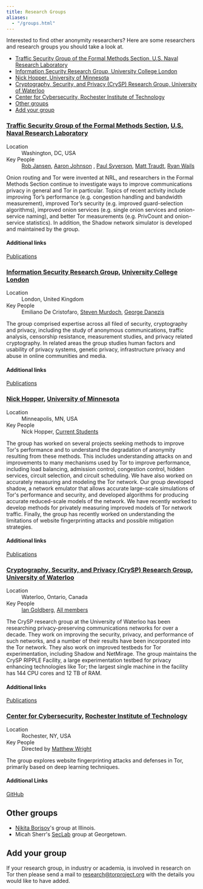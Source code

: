 ```yaml
---
title: Research Groups
aliases:
  - "/groups.html"
---
```


Interested to find other anonymity researchers? Here are some researchers and
research groups you should take a look at.

* [Traffic Security Group of the Formal Methods Section, U.S. Naval Research Laboratory](#nrl)
* [Information Security Research Group, University College London](#ucl)
* [Nick Hopper, University of Minnesota](#hopper)
* [Cryptography, Security, and Privacy (CrySP) Research Group, University of Waterloo](#crysp)
* [Center for Cybersecurity, Rochester Institute of Technology](#rit)
* [Other groups](#other)
* [Add your group](#add)

<div class="row">

<div class="col-md-6 p-2">
<div class="card p-5 mb-3">
<h3 id="nrl" class="card-title"><a href="https://www.nrl.navy.mil/itd/chacs/5543">Traffic Security Group of the Formal Methods Section</a>, <a href="https://www.nrl.navy.mil/">U.S. Naval Research Laboratory</a></h3>
<dl>
<dt>Location</dt><dd>Washington, DC, USA</dd>
<dt>Key People</dt><dd><a href="https://www.robgjansen.com/">Rob Jansen</a>, <a href="https://ohmygodel.com/">Aaron Johnson</a> , <a href="http://www.syverson.org/">Paul Syverson</a>, <a href="https://matt.traudt.xyz/">Matt Traudt</a>, <a href="https://ryanwails.com/">Ryan Wails</a></dd>
</dl>
<p>Onion routing and Tor were invented at NRL, and researchers in the Formal
Methods Section continue to investigate ways to improve communications privacy
in general and Tor in particular. Topics of recent activity include improving
Tor’s performance (e.g. congestion handling and bandwidth measurement),
improved Tor’s security (e.g. improved guard-selection algorithms), improved
onion services (e.g. single onion services and onion-service naming), and
better Tor measurements (e.g. PrivCount and onion-service statistics). In
addition, the Shadow network simulator is developed and maintained by the
group.</p>
<h4>Additional links</h4>
<p><a class="btn btn-outline-primary mr-2" href="https://www.nrl.navy.mil/itd/chacs/publications">Publications</a></p>
</div>
</div>

<div class="col-md-6 p-2">
<div class="card p-5 mb-3">
<h3 id="ucl" class="card-title"><a href="http://sec.cs.ucl.ac.uk/home/">Information Security Research Group</a>, <a href="http://www.cs.ucl.ac.uk/home/">University College London</a></h3>
<dl>
<dt>Location</dt><dd>London, United Kingdom</dd>
<dt>Key People</dt><dd>Emiliano De Cristofaro, 
<a href="http://sec.cs.ucl.ac.uk/users/smurdoch/">Steven Murdoch</a>, 
<a href="http://www0.cs.ucl.ac.uk/staff/G.Danezis/">George Danezis</a></dd>
</dl>
<p>The group comprised expertise across all filed of security, cryptography and
privacy, including the study of anonymous communications, traffic analysis,
censorship resistance, measurement studies, and privacy related cryptography.
In related areas the group studies human factors and usability of privacy systems,
genetic privacy, infrastructure privacy and abuse in online communities and
media.</p>
<h4>Additional links</h4>
<p><a class="btn btn-outline-primary mr-2" href="http://sec.cs.ucl.ac.uk/publications/">Publications</a></p>
</div>
</div>

<div class="col-md-6 p-2">
<div class="card p-5 mb-3">
<h3 id="hopper" class="card-title"><a href="https://www-users.cs.umn.edu/~hoppernj/research.html">Nick Hopper</a>, <a href="https://www.umn.edu/">University of Minnesota</a></h3>
<dl>
<dt>Location</dt><dd>Minneapolis, MN, USA</dd>
<dt>Key People</dt><dd>Nick Hopper, <a href="https://www-users.cs.umn.edu/~hoppernj/advising.html">Current Students</a></dd>
<p>The group has worked on several projects seeking methods to improve
Tor's performance and to understand the degradation of anonymity
resulting from these methods. This includes understanding attacks on
and improvements to many mechanisms used by Tor to improve
performance, including load balancing, admission control, congestion
control, hidden services, circuit selection, and circuit scheduling.
We have also worked on accurately measuring and modeling the Tor
network. Our group developed shadow, a network emulator that allows
accurate large-scale simulations of Tor's performance and security,
and developed algorithms for producing accurate reduced-scale models
of the network. We have recently worked to develop methods for
privately measuring improved models of Tor network traffic. Finally,
the group has recently worked on understanding the limitations of website
fingerprinting attacks and possible mitigation strategies.</p>
<h4>Additional links</h4>
<p><a class="btn btn-outline-primary mr-2" href="https://www-users.cs.umn.edu/~hoppernj/publications.html">Publications</a></p>
</div>
</div>

<div class="col-md-6 p-2">
<div class="card p-5 mb-3">
<h3 id="crysp" class="card-title"><a href="https://crysp.uwaterloo.ca/">Cryptography, Security, and Privacy (CrySP) Research Group</a>, <a href="https://uwaterloo.ca/">University of Waterloo</a></h3>
<dl>
<dt>Location</dt><dd>Waterloo, Ontario, Canada</dd>
<dt>Key People</dt><dd><a href="https://cs.uwaterloo.ca/~iang/">Ian Goldberg</a>, <a href="https://crysp.uwaterloo.ca/people/">All members</a></dd>
</dl>
<p>The CrySP research group at the University of Waterloo has been
researching privacy-preserving communications networks for over a
decade. They work on improving the security, privacy, and performance of
such networks, and a number of their results have been incorporated into
the Tor network.  They also work on improved testbeds for Tor
experimentation, including Shadow and NetMirage.  The group maintains
the CrySP RIPPLE Facility, a large experimentation testbed for privacy
enhancing technologies like Tor; the largest single machine in the
facility has 144 CPU cores and 12 TB of RAM.</p>
<h4>Additional links</h4>
<p><a class="btn btn-outline-primary mr-2" href="https://crysp.uwaterloo.ca/publications/">Publications</a></p>
</div>
</div>

<div class="col-md-6 p-2">
<div class="card p-5 mb-3">
<h3 id="rit" class="card-title"><a href="https://www.rit.edu/cybersecurity/">Center for Cybersecurity</a>, <a href="https://www.rit.edu/">Rochester Institute of Technology</a></h3>
<dl>
<dt>Location</dt><dd>Rochester, NY, USA</dd>
<dt>Key People</dt><dd>Directed by <a href="https://sites.google.com/site/matthewkwright/">Matthew Wright</a></dd>
</dl>
<p>The group explores website fingerprinting attacks and defenses in Tor,
primarily based on deep learning techniques.</p>
<h4>Additional Links</h4>
<p><a class="btn btn-outline-primary mr-2" href="https://github.com/deep-fingerprinting">GitHub</a></p>
</div>
</div>

</div><!-- .row -->

<a id="other"></a>

## Other groups

*   [Nikita Borisov](http://www.hatswitch.org/~nikita/)'s group at Illinois.
*   Micah Sherr's [SecLab](https://security.cs.georgetown.edu/) group at
    Georgetown.

<a id="add"></a>

## Add your group

If your research group, in industry or academia, is involved in research on Tor
then please send a mail to
[research@torproject.org](mailto:research@torproject.org) with the details you
would like to have added.

